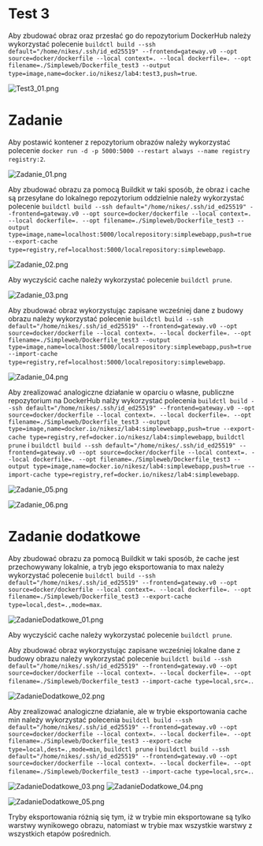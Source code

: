 # Test 3

Aby zbudować obraz oraz przesłać go do repozytorium DockerHub należy wykorzystać polecenie ```buildctl build --ssh default="/home/nikes/.ssh/id_ed25519" --frontend=gateway.v0 --opt source=docker/dockerfile --local context=. --local dockerfile=. --opt filename=./Simpleweb/Dockerfile_test3 --output type=image,name=docker.io/nikesz/lab4:test3,push=true```.

![Test3_01.png](https://github.com/TheNikesz/simple-web-app-2/blob/main/Screens/Test3_01.png)

# Zadanie

Aby postawić kontener z repozytorium obrazów należy wykorzystać polecenie ```docker run -d -p 5000:5000 --restart always --name registry registry:2```.

![Zadanie_01.png](https://github.com/TheNikesz/simple-web-app-2/blob/main/Screens/Zadanie_01.png)

Aby zbudować obrazu za pomocą Buildkit w taki sposób, że obraz i cache są przesyłane
do lokalnego repozytorium oddzielnie należy wykorzystać polecenie ```buildctl build --ssh default="/home/nikes/.ssh/id_ed25519" --frontend=gateway.v0 --opt source=docker/dockerfile --local context=. --local dockerfile=. --opt filename=./Simpleweb/Dockerfile_test3 --output type=image,name=localhost:5000/localrepository:simplewebapp,push=true --export-cache type=registry,ref=localhost:5000/localrepository:simplewebapp```.

![Zadanie_02.png](https://github.com/TheNikesz/simple-web-app-2/blob/main/Screens/Zadanie_02.png)

Aby wyczyścić cache należy wykorzystać polecenie ```buildctl prune```.

![Zadanie_03.png](https://github.com/TheNikesz/simple-web-app-2/blob/main/Screens/Zadanie_03.png)

Aby zbudować obraz wykorzystując zapisane wcześniej dane z budowy obrazu należy wykorzystać polecenie ```buildctl build --ssh default="/home/nikes/.ssh/id_ed25519" --frontend=gateway.v0 --opt source=docker/dockerfile --local context=. --local dockerfile=. --opt filename=./Simpleweb/Dockerfile_test3 --output type=image,name=localhost:5000/localrepository:simplewebapp,push=true --import-cache type=registry,ref=localhost:5000/localrepository:simplewebapp```.

![Zadanie_04.png](https://github.com/TheNikesz/simple-web-app-2/blob/main/Screens/Zadanie_04.png)

Aby zrealizować analogiczne działanie w oparciu o własne, publiczne repozytorium na DockerHub nalży wykorzystać polecenia ```buildctl build --ssh default="/home/nikes/.ssh/id_ed25519" --frontend=gateway.v0 --opt source=docker/dockerfile --local context=. --local dockerfile=. --opt filename=./Simpleweb/Dockerfile_test3 --output type=image,name=docker.io/nikesz/lab4:simplewebapp,push=true --export-cache type=registry,ref=docker.io/nikesz/lab4:simplewebapp```, ```buildctl prune``` i ```buildctl build --ssh default="/home/nikes/.ssh/id_ed25519" --frontend=gateway.v0 --opt source=docker/dockerfile --local context=. --local dockerfile=. --opt filename=./Simpleweb/Dockerfile_test3 --output type=image,name=docker.io/nikesz/lab4:simplewebapp,push=true --import-cache type=registry,ref=docker.io/nikesz/lab4:simplewebapp```.

![Zadanie_05.png](https://github.com/TheNikesz/simple-web-app-2/blob/main/Screens/Zadanie_05.png)

![Zadanie_06.png](https://github.com/TheNikesz/simple-web-app-2/blob/main/Screens/Zadanie_06.png)

# Zadanie dodatkowe

Aby zbudować obrazu za pomocą Buildkit w taki sposób, że cache jest przechowywany lokalnie, a tryb jego eksportowania to max należy wykorzystać polecenie ```buildctl build --ssh default="/home/nikes/.ssh/id_ed25519" --frontend=gateway.v0 --opt source=docker/dockerfile --local context=. --local dockerfile=. --opt filename=./Simpleweb/Dockerfile_test3 --export-cache type=local,dest=.,mode=max```.

![ZadanieDodatkowe_01.png](https://github.com/TheNikesz/simple-web-app-2/blob/main/Screens/ZadanieDodatkowe_01.png)

Aby wyczyścić cache należy wykorzystać polecenie ```buildctl prune```.

Aby zbudować obraz wykorzystując zapisane wcześniej lokalne dane z budowy obrazu należy wykorzystać polecenie ```buildctl build --ssh default="/home/nikes/.ssh/id_ed25519" --frontend=gateway.v0 --opt source=docker/dockerfile --local context=. --local dockerfile=. --opt filename=./Simpleweb/Dockerfile_test3 --import-cache type=local,src=.```.

![ZadanieDodatkowe_02.png](https://github.com/TheNikesz/simple-web-app-2/blob/main/Screens/ZadanieDodatkowe_02.png)

Aby zrealizować analogiczne działanie, ale w trybie eksportowania cache min należy wykorzystać polecenia ```buildctl build --ssh default="/home/nikes/.ssh/id_ed25519" --frontend=gateway.v0 --opt source=docker/dockerfile --local context=. --local dockerfile=. --opt filename=./Simpleweb/Dockerfile_test3 --export-cache type=local,dest=.,mode=min```, ```buildctl prune``` i ```buildctl build --ssh default="/home/nikes/.ssh/id_ed25519" --frontend=gateway.v0 --opt source=docker/dockerfile --local context=. --local dockerfile=. --opt filename=./Simpleweb/Dockerfile_test3 --import-cache type=local,src=.```.

![ZadanieDodatkowe_03.png](https://github.com/TheNikesz/simple-web-app-2/blob/main/Screens/ZadanieDodatkowe_03.png)
![ZadanieDodatkowe_04.png](https://github.com/TheNikesz/simple-web-app-2/blob/main/Screens/ZadanieDodatkowe_04.png)

![ZadanieDodatkowe_05.png](https://github.com/TheNikesz/simple-web-app-2/blob/main/Screens/ZadanieDodatkowe_05.png)

Tryby eksportowania różnią się tym, iż w trybie min eksportowane są tylko warstwy wynikowego obrazu, natomiast w trybie max wszystkie warstwy z wszystkich etapów pośrednich.
